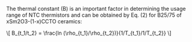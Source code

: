The thermal constant (B) is an important factor in determining the usage range of 
NTC thermistors and can be obtained by Eq. (2) for B25/75 of xSm2O3-(1-x)CCTO
ceramics:

\\[ B_{t_1/t_2} = \frac{ln (\rho_{t_1}/\rho_{t_2})}{1/T_{t_1}/1/T_{t_2}} \\]
